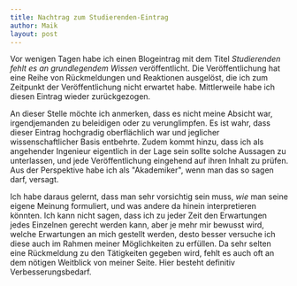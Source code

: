 ```yaml
---
title: Nachtrag zum Studierenden-Eintrag
author: Maik
layout: post
---
```


Vor wenigen Tagen habe ich einen Blogeintrag mit dem Titel *Studierenden fehlt es an grundlegendem Wissen* veröffentlicht. Die Veröffentlichung hat eine Reihe von Rückmeldungen und Reaktionen ausgelöst, die ich zum Zeitpunkt der Veröffentlichung nicht erwartet habe. Mittlerweile habe ich diesen Eintrag wieder zurückgezogen.

An dieser Stelle möchte ich anmerken, dass es nicht meine Absicht war, irgendjemanden zu beleidigen oder zu verunglimpfen. Es ist wahr, dass dieser Eintrag hochgradig oberflächlich war und jeglicher wissenschaftlicher Basis entbehrte. Zudem kommt hinzu, dass ich als angehender Ingenieur eigentlich in der Lage sein sollte solche Aussagen zu unterlassen, und jede Veröffentlichung eingehend auf ihren Inhalt zu prüfen. Aus der Perspektive habe ich als "Akademiker", wenn man das so sagen darf, versagt.

Ich habe daraus gelernt, dass man sehr vorsichtig sein muss, *wie* man seine eigene Meinung formuliert, und was andere da hinein interpretieren könnten. Ich kann nicht sagen, dass ich zu jeder Zeit den Erwartungen jedes Einzelnen gerecht werden kann, aber je mehr mir bewusst wird, welche Erwartungen an mich gestellt werden, desto besser versuche ich diese auch im Rahmen meiner Möglichkeiten zu erfüllen. Da sehr selten eine Rückmeldung zu den Tätigkeiten gegeben wird, fehlt es auch oft an dem nötigen Weitblick von meiner Seite. Hier besteht definitiv Verbesserungsbedarf.